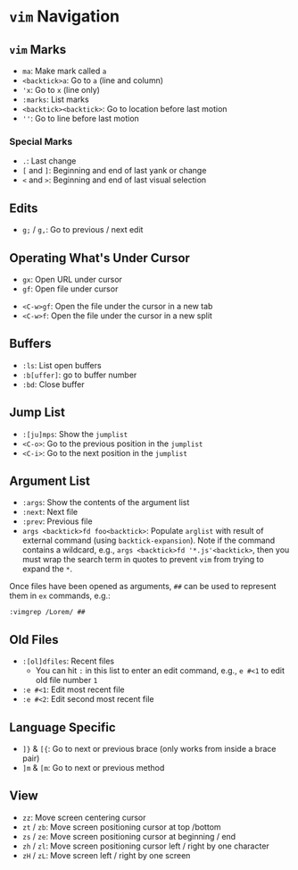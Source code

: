 # `vim` Navigation

## `vim` Marks

- `ma`: Make mark called `a`
- `<backtick>a`: Go to `a` (line and column)
- `'x`: Go to `x` (line only)
- `:marks`: List marks
- `<backtick><backtick>`: Go to location before last motion
- `''`: Go to line before last motion

### Special Marks

- `.`: Last change
- `[` and `]`: Beginning and end of last yank or change
- `<` and `>`: Beginning and end of last visual selection

## Edits

- `g;` / `g,`: Go to previous / next edit

## Operating What's Under Cursor

* `gx`: Open URL under cursor
* `gf`: Open file under cursor
- `<C-w>gf`:  Open the file under the cursor in a new tab
- `<C-w>f`:  Open the file under the cursor in a new split

## Buffers

- `:ls`: List open buffers
- `:b[uffer]`: go to buffer number 
- `:bd`: Close buffer

## Jump List

- `:[ju]mps`: Show the `jumplist`
- `<C-o>`: Go to the previous position in the `jumplist`
- `<C-i>`: Go to the next position in the `jumplist`

## Argument List

- `:args`: Show the contents of the argument list
- `:next`: Next file
- `:prev`: Previous file
- `args <backtick>fd foo<backtick>`: Populate `arglist` with result of external command (using `backtick-expansion`). Note if the command contains a wildcard, e.g., `args <backtick>fd '*.js'<backtick>`, then you must wrap the search term in quotes to prevent `vim` from trying to expand the `*`.

Once files have been opened as arguments, `##` can be used to represent them in `ex` commands, e.g.:

	:vimgrep /Lorem/ ##

## Old Files

- `:[ol]dfiles`: Recent files
    - You can hit `:` in this list to enter an edit command, e.g., `e #<1` to edit old file number `1`
- `:e #<1`: Edit most recent file
- `:e #<2`: Edit second most recent file

## Language Specific

- `]}` & `[{`: Go to next or previous brace (only works from inside a brace pair)
- `]m` & `[m`: Go to next or previous method

## View

- `zz`: Move screen centering cursor
- `zt` / `zb`: Move screen positioning cursor at top /bottom
- `zs` / `ze`: Move screen positioning cursor at beginning / end
- `zh` / `zl`: Move screen positioning cursor left / right by one character
- `zH` / `zL`: Move screen left / right by one screen

